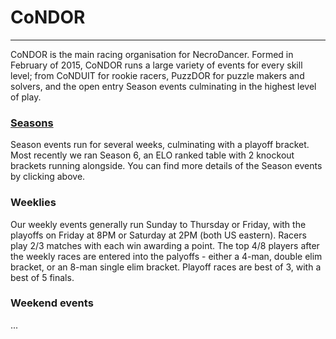 # CoNDOR
---
CoNDOR is the main racing organisation for NecroDancer.  Formed in February of 2015, CoNDOR runs a large variety of events for every skill level; from CoNDUIT for rookie racers, PuzzDOR for puzzle makers and solvers, and the open entry Season events culminating in the highest level of play.
### [Seasons](condor/seasons)
Season events run for several weeks, culminating with a playoff bracket.  Most recently we ran Season 6, an ELO ranked table with 2 knockout brackets running alongside.  You can find more details of the Season events by clicking above.
### Weeklies
Our weekly events generally run Sunday to Thursday or Friday, with the playoffs on Friday at 8PM or Saturday at 2PM (both US eastern).  Racers play 2/3 matches with each win awarding a point.  The top 4/8 players after the weekly races are entered into the palyoffs - either a 4-man, double elim bracket, or an 8-man single elim bracket.  Playoff races are best of 3, with a best of 5 finals.
### Weekend events  
...